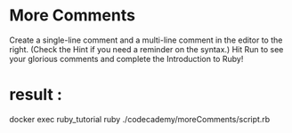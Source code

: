 # More Comments
Create a single-line comment and a multi-line comment in the editor to the right. (Check the Hint if you need a reminder on the syntax.) Hit Run to see your glorious comments and complete the Introduction to Ruby!

# result : 
docker exec ruby_tutorial ruby ./codecademy/moreComments/script.rb